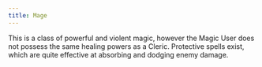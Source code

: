 ```yaml
---
title: Mage
---
```


This is a class of powerful and violent magic, however the Magic User
does not possess the same healing powers as a Cleric. Protective spells
exist, which are quite effective at absorbing and dodging enemy damage.
